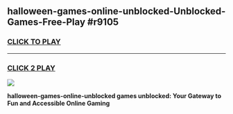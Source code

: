 
## halloween-games-online-unblocked-Unblocked-Games-Free-Play #r9105
<h3>
<a href="https://us.freeplayer.one?title=halloween-games-online-unblocked&ref=9M">CLICK TO PLAY</a></h3>
<hr>

<h3>
<a href="https://us.freeplayer.one?title=halloween-games-online-unblocked&ref=9M">CLICK 2 PLAY</a>
  
</h3>

<a href="https://us.freeplayer.one?title=halloween-games-online-unblocked&ref=9M"><img src="https://clearcache.store/games.png"></a>


**halloween-games-online-unblocked games unblocked: Your Gateway to Fun and Accessible Online Gaming**
